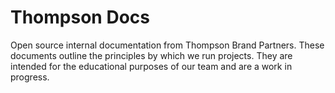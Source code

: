 # Thompson Docs

Open source internal documentation from Thompson Brand Partners. These documents outline the principles by which we run projects. They are intended for the educational purposes of our team and are a work in progress.